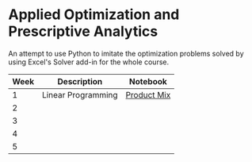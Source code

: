 # Applied Optimization and Prescriptive Analytics
An attempt to use Python to imitate the optimization problems solved by using Excel's Solver add-in for the whole course.


| Week | Description | Notebook |
|---|---|---|
| 1 | Linear Programming | [Product Mix](./01%20Product%20Mix.ipynb) |
| 2 | | |
| 3 | | |
| 4 | | |
| 5 | | |
